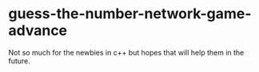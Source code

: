 # guess-the-number-network-game-advance
Not so much for the newbies in c++ but hopes that will help them in the future.
